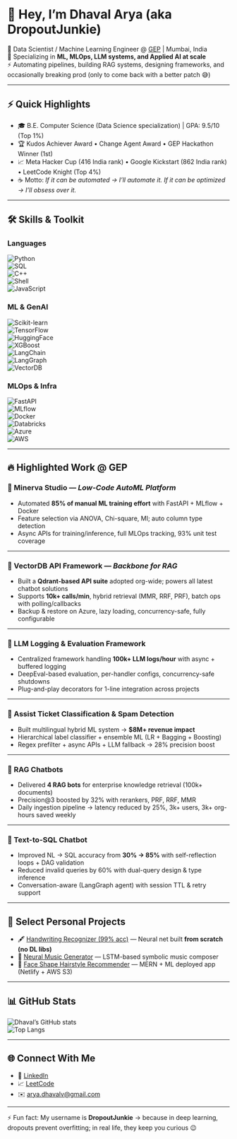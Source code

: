 # 👋 Hey, I’m Dhaval Arya (aka DropoutJunkie)

📍 Data Scientist / Machine Learning Engineer @ [GEP](https://www.gep.com) | Mumbai, India  
🤖 Specializing in **ML, MLOps, LLM systems, and Applied AI at scale**  
⚡ Automating pipelines, building RAG systems, designing frameworks, and occasionally breaking prod (only to come back with a better patch 😅)

---

## ⚡ Quick Highlights
- 🎓 B.E. Computer Science (Data Science specialization) | GPA: 9.5/10 (Top 1%)  
- 🏆 Kudos Achiever Award • Change Agent Award • GEP Hackathon Winner (1st)  
- 📈 Meta Hacker Cup (416 India rank) • Google Kickstart (862 India rank) • LeetCode Knight (Top 4%)  
- ☕ Motto: *If it can be automated → I’ll automate it. If it can be optimized → I’ll obsess over it.*

---

## 🛠️ Skills & Toolkit  

### Languages  
![Python](https://img.shields.io/badge/Python-3.9-blue?logo=python)  
![SQL](https://img.shields.io/badge/SQL-Structured--Queries-orange?logo=postgresql)  
![C++](https://img.shields.io/badge/C++-17-green?logo=cplusplus)  
![Shell](https://img.shields.io/badge/Shell-Scripting-lightgrey?logo=gnu-bash)  
![JavaScript](https://img.shields.io/badge/JavaScript-ES6-yellow?logo=javascript)  

### ML & GenAI  
![Scikit-learn](https://img.shields.io/badge/Scikit--learn-ML-orange?logo=scikitlearn)  
![TensorFlow](https://img.shields.io/badge/TensorFlow-DL-orange?logo=tensorflow)  
![HuggingFace](https://img.shields.io/badge/HuggingFace-Transformers-yellow?logo=huggingface)  
![XGBoost](https://img.shields.io/badge/XGBoost-GradientBoosting-brightgreen)  
![LangChain](https://img.shields.io/badge/LangChain-LLMs-blue)  
![LangGraph](https://img.shields.io/badge/LangGraph-Agents-purple)  
![VectorDB](https://img.shields.io/badge/Qdrant-VectorDB-red?logo=qdrant)  

### MLOps & Infra  
![FastAPI](https://img.shields.io/badge/FastAPI-Framework-teal?logo=fastapi)  
![MLflow](https://img.shields.io/badge/MLflow-MLOps-blue)  
![Docker](https://img.shields.io/badge/Docker-Containers-blue?logo=docker)  
![Databricks](https://img.shields.io/badge/Databricks-BigData-red?logo=databricks)  
![Azure](https://img.shields.io/badge/Azure-Cloud-blue?logo=microsoft-azure)  
![AWS](https://img.shields.io/badge/AWS-Cloud-orange?logo=amazon-aws)  

---

## 🔥 Highlighted Work @ GEP

### 🔹 Minerva Studio — *Low-Code AutoML Platform*
- Automated **85% of manual ML training effort** with FastAPI + MLflow + Docker  
- Feature selection via ANOVA, Chi-square, MI; auto column type detection  
- Async APIs for training/inference, full MLOps tracking, 93% unit test coverage  

---

### 🔹 VectorDB API Framework — *Backbone for RAG*
- Built a **Qdrant-based API suite** adopted org-wide; powers all latest chatbot solutions  
- Supports **10k+ calls/min**, hybrid retrieval (MMR, RRF, PRF), batch ops with polling/callbacks  
- Backup & restore on Azure, lazy loading, concurrency-safe, fully configurable  

---

### 🔹 LLM Logging & Evaluation Framework
- Centralized framework handling **100k+ LLM logs/hour** with async + buffered logging  
- DeepEval-based evaluation, per-handler configs, concurrency-safe shutdowns  
- Plug-and-play decorators for 1-line integration across projects  

---

### 🔹 Assist Ticket Classification & Spam Detection
- Built multilingual hybrid ML system → **$8M+ revenue impact**  
- Hierarchical label classifier + ensemble ML (LR + Bagging + Boosting)  
- Regex prefilter + async APIs + LLM fallback → 28% precision boost  

---

### 🔹 RAG Chatbots
- Delivered **4 RAG bots** for enterprise knowledge retrieval (100k+ documents)  
- Precision@3 boosted by 32% with rerankers, PRF, RRF, MMR  
- Daily ingestion pipeline → latency reduced by 25%, 3k+ users, 3k+ org-hours saved weekly  

---

### 🔹 Text-to-SQL Chatbot
- Improved NL → SQL accuracy from **30% → 85%** with self-reflection loops + DAG validation  
- Reduced invalid queries by 60% with dual-query design & type inference  
- Conversation-aware (LangGraph agent) with session TTL & retry support  

---

## 🎯 Select Personal Projects  
- 🖋️ [Handwriting Recognizer (99% acc)](https://github.com/DhavalArya/Handwriting-Recognizer-From-Scratch) — Neural net built **from scratch (no DL libs)**  
- 🎵 [Neural Music Generator](https://github.com/DhavalArya/Music_generator) — LSTM-based symbolic music composer  
- 💇 [Face Shape Hairstyle Recommender](https://face-shape-analyzer.netlify.app/) — MERN + ML deployed app (Netlify + AWS S3)  

---

## 📊 GitHub Stats  

![Dhaval’s GitHub stats](https://github-readme-stats.vercel.app/api?username=DropoutJunkie&show_icons=true&theme=radical)  
![Top Langs](https://github-readme-stats.vercel.app/api/top-langs/?username=DropoutJunkie&layout=compact&theme=radical)  

---

## 🌐 Connect With Me
- 💼 [LinkedIn](https://www.linkedin.com/in/dhavalarya)  
- 📈 [LeetCode](https://leetcode.com/DhavalAr)  
- ✉️ arya.dhavalv@gmail.com  

---
⚡ Fun fact: My username is **DropoutJunkie** → because in deep learning, dropouts prevent overfitting; in real life, they keep you curious 😉
